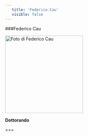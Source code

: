 ```yaml
---
   title: 'Federico Cau'
   visible: false
---
```

   
###Federico Cau
   
<img src="/lab/user/pages/02.people/20.federico.cau/img/noimage.png" alt="Foto di Federico Cau" style="height: 250px">
   
**Dottorando**
   
===